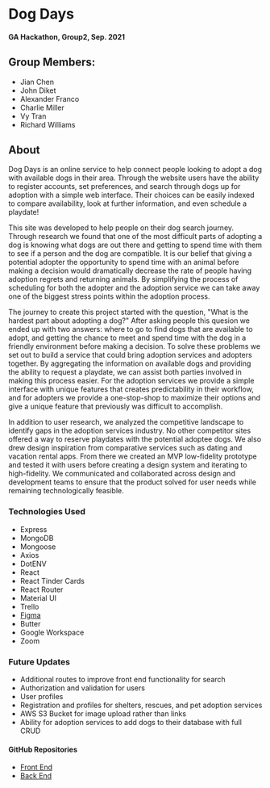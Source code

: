 # Dog Days

#### GA Hackathon, Group2, Sep. 2021
## Group Members:
- Jian Chen
- John Diket
- Alexander Franco
- Charlie Miller
- Vy Tran
- Richard Williams

## About

Dog Days is an online service to help connect people looking to adopt a dog with available dogs in their area.  Through the website users have the ability to register accounts, set preferences, and search through dogs up for adoption with a simple web interface.  Their choices can be easily indexed to compare availability, look at further information, and even schedule a playdate!

This site was developed to help people on their dog search journey.  Through research we found that one of the most difficult parts of adopting a dog is knowing what dogs are out there and getting to spend time with them to see if a person and the dog are compatible.  It is our belief that giving a potential adopter the opportunity to spend time with an animal before making a decision would dramatically decrease the rate of people having adoption regrets and returning animals.  By simplifying the process of scheduling for both the adopter and the adoption service we can take away one of the biggest stress points within the adoption process.

The journey to create this project started with the question, "What is the hardest part about adopting a dog?"  After asking people this quesion we ended up with two answers: where to go to find dogs that are available to adopt, and getting the chance to meet and spend time with the dog in a friendly environment before making a decision.  To solve these problems we set out to build a service that could bring adoption services and adopters together.  By aggregating the information on available dogs and providing the ability to request a playdate, we can assist both parties involved in making this process easier.  For the adoption services we provide a simple interface with unique features that creates predictability in their workflow, and for adopters we provide a one-stop-shop to maximize their options and give a unique feature that previously was difficult to accomplish.

In addition to user research, we analyzed the competitive landscape to identify gaps in the adoption services industry. No other competitor sites offered a way to reserve playdates with the potential adoptee dogs. We also drew design inspiration from comparative services such as dating and vacation rental apps. From there we created an MVP low-fidelity prototype and tested it with users before creating a design system and iterating to high-fidelity. We communicated and collaborated across design and development teams to ensure that the product solved for user needs while remaining technologically feasible.

### Technologies Used
- Express
- MongoDB
- Mongoose
- Axios
- DotENV
- React
- React Tinder Cards
- React Router
- Material UI
- Trello
- [Figma](https://www.figma.com/proto/QUmsA9i0IXF7tPOMfxbjEq/Pet-Hackathon?node-id=416%3A2557[…]2C48%2C0.05&scaling=min-zoom&starting-point-node-id=385%3A2014)
- Butter
- Google Workspace
- Zoom

### Future Updates
- Additional routes to improve front end functionality for search
- Authorization and validation for users
- User profiles
- Registration and profiles for shelters, rescues, and pet adoption services
- AWS S3 Bucket for image upload rather than links
- Ability for adoption services to add dogs to their database with full CRUD

#### GitHub Repositories
- [Front End](https://github.com/jdiket/hackathon-group2-sep2021-frontend)
- [Back End](https://github.com/jdiket/Hackathon-Group2-Sep2021-BackEnd)